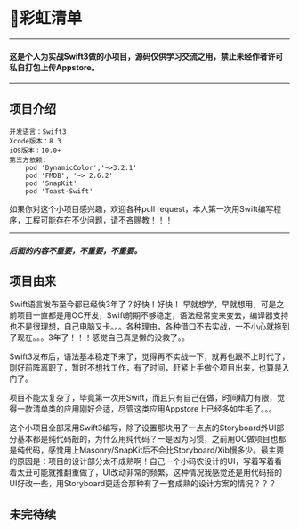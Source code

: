 # 🌈彩虹清单  
---

#### 这是个人为实战Swift3做的小项目，源码仅供学习交流之用，禁止未经作者许可私自打包上传Appstore。
---
## 项目介绍
	开发语言：Swift3  
	Xcode版本：8.3  
	iOS版本：10.0+  
	第三方依赖:  
		pod 'DynamicColor','~>3.2.1'  
		pod 'FMDB', '~> 2.6.2'  
		pod 'SnapKit'  
		pod 'Toast-Swift'




如果你对这个小项目感兴趣，欢迎各种pull request，本人第一次用Swift编写程序，工程可能存在不少问题，请不吝赐教！！！

---
##### 后面的内容不重要，不重要，不重要。

## 项目由来

Swift语言发布至今都已经快3年了？好快！好快！
早就想学，早就想用，可是之前项目一直都是用OC开发，Swift前期不够稳定，语法经常变来变去，编译器支持也不是很理想，自己电脑又卡。。。各种理由，各种借口不去实战，一不小心就拖到了现在。。。3年了！！！感觉自己真是懒的没救了。。

Swift3发布后，语法基本稳定下来了，觉得再不实战一下，就再也跟不上时代了，刚好前阵离职了，暂时不想找工作，有了时间，赶紧上手做个项目出来，也算是入门了。

项目不能太复杂了，毕竟第一次用Swift，而且只有自己在做，时间精力有限，觉得一款清单类的应用刚好合适，尽管这类应用Appstore上已经多如牛毛了。。。

这个小项目全部采用Swift3编写，除了设置那块用了一点点的Storyboard外UI部分基本都是纯代码敲的，为什么用纯代码？一是因为习惯，之前用OC做项目也都是纯代码，感觉用上Masonry/SnapKit后不会比Storyboard/Xib慢多少。最主要的原因是：项目的设计部分太不成熟啊！自己一个小码农设计的UI，写着写着看着太丑可能就推翻重做了，UI改动非常的频繁，这种情况我感觉还是用代码搭的UI好改一些，用Storyboard更适合那种有了一套成熟的设计方案的情况？？？



## 未完待续







